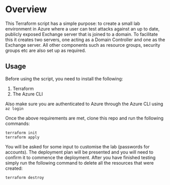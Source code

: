 # Overview

This Terraform script has a simple purpose: to create a small lab environment in Azure where a user can test attacks against an up to date, publicly exposed Exchange server that is joined to a domain. To facilitate this it creates two servers, one acting as a Domain Controller and one as the Exchange server. All other components such as resource groups, security groups etc are also set up as required.

## Usage

Before using the script, you need to install the following:

1. Terraform
2. The Azure CLI

Also make sure you are authenticated to Azure through the Azure CLI using `az login`

Once the above requirements are met, clone this repo and run the following commands:

```
terraform init
terraform apply
```

You will be asked for some input to customise the lab (passwords for accounts). The deployment plan will be presented and you will need to confirm it to commence the deployment. After you have finished testing simply run the following command to delete all the resources that were created:

```
terraform destroy
```